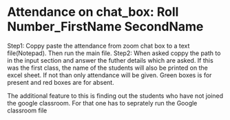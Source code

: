# Attendance on chat_box: Roll Number_FirstName SecondName
Step1: Coppy paste the attendance from zoom chat box to a text file(Notepad). Then run the main file.
Step2: When asked coppy the path to in the input section and answer the futher details which are asked. 
If this was the first class, the name of the students will also be printed on the excel sheet. If not than only attendance will be given.
Green boxes is for present and red boxes are for absent. 

The additional feature to this is finding out the students who have not joined the google classroom. For that one has to seprately run the Google classroom file

